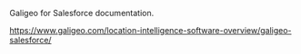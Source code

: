 Galigeo for Salesforce documentation.

https://www.galigeo.com/location-intelligence-software-overview/galigeo-salesforce/